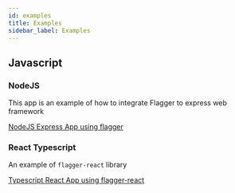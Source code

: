 ```yaml
---
id: examples
title: Examples
sidebar_label: Examples  
---
```


## Javascript

### NodeJS

This app is an example of how to integrate Flagger to express web framework

[NodeJS Express App using flagger](https://glitch.com/edit/#!/flagger-express-example)

### React Typescript

An example of `flagger-react` library

[Typescript React App using flagger-react](https://codesandbox.io/s/flagger-react-ts-example-umdkr)